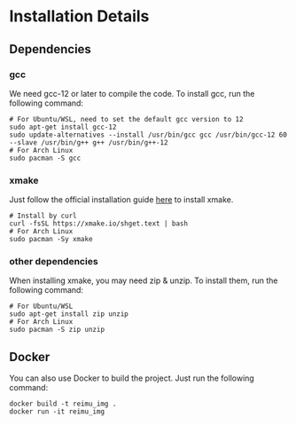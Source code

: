 # Installation Details

## Dependencies

### gcc

We need gcc-12 or later to compile the code. To install gcc, run the following command:

```shell
# For Ubuntu/WSL, need to set the default gcc version to 12
sudo apt-get install gcc-12
sudo update-alternatives --install /usr/bin/gcc gcc /usr/bin/gcc-12 60 --slave /usr/bin/g++ g++ /usr/bin/g++-12
# For Arch Linux
sudo pacman -S gcc
```

### xmake

Just follow the official installation guide [here](https://xmake.io/#/guide/installation) to install xmake.

```shell
# Install by curl
curl -fsSL https://xmake.io/shget.text | bash
# For Arch Linux
sudo pacman -Sy xmake
```

### other dependencies

When installing xmake, you may need zip & unzip. To install them, run the following command:

```shell
# For Ubuntu/WSL
sudo apt-get install zip unzip
# For Arch Linux
sudo pacman -S zip unzip
```

## Docker

You can also use Docker to build the project. Just run the following command:

```shell
docker build -t reimu_img .
docker run -it reimu_img
```
